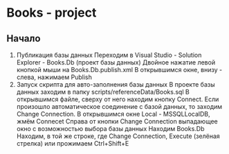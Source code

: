 # Books - project
## Начало
1. Публикация базы данных
Переходим в Visual Studio - Solution Explorer - Books.Db (проект базы данных)
Двойное нажатие левой кнопкой мыши на Books.Db.publish.xml
В открывшимся окне, внизу - слева, нажимаем Publish
2. Запуск скрипта для авто-заполнения базы данных
В проекте базы данных заходим в папку scripts/referenceData/Books.sql
В открывшимся файле, сверху от него находим кнопку Connect.
Если произошло автоматическое соединение с базой данных, то заходим Change Connection.
В открывшимся окне Local - MSSQLLocalDB, жмём Connecеt
Справа от кнопки Change Connection выпадающее окно с возможностью выбора базы данных
Находим Books.Db
Находим, в той же строке, где Change Connection, Execute (зелёная стрелка) или прожимаем Ctrl+Shift+E

